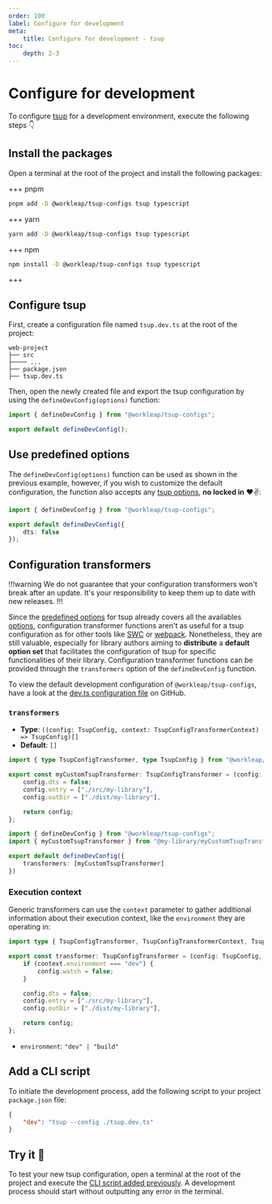 ```yaml
---
order: 100
label: Configure for development
meta:
    title: Configure for development - tsup
toc:
    depth: 2-3
---
```


# Configure for development

To configure [tsup](https://tsup.egoist.dev/) for a development environment, execute the following steps :point_down:

## Install the packages

Open a terminal at the root of the project and install the following packages:

+++ pnpm
```bash
pnpm add -D @workleap/tsup-configs tsup typescript
```
+++ yarn
```bash
yarn add -D @workleap/tsup-configs tsup typescript
```
+++ npm
```bash
npm install -D @workleap/tsup-configs tsup typescript
```
+++

## Configure tsup

First, create a configuration file named `tsup.dev.ts` at the root of the project:

``` !#5
web-project
├── src
├──── ...
├── package.json
├── tsup.dev.ts
```

Then, open the newly created file and export the tsup configuration by using the `defineDevConfig(options)` function:

```ts tsup.dev.ts
import { defineDevConfig } from "@workleap/tsup-configs";

export default defineDevConfig();
```

## Use predefined options

The `defineDevConfig(options)` function can be used as shown in the previous example, however, if you wish to customize the default configuration, the function also accepts any [tsup options](https://tsup.egoist.dev/#usage), **no locked in** :heart::v::

```ts !#4 tsup.dev.ts
import { defineDevConfig } from "@workleap/tsup-configs";

export default defineDevConfig({
    dts: false
});
```

## Configuration transformers

!!!warning
We do not guarantee that your configuration transformers won't break after an update. It's your responsibility to keep them up to date with new releases.
!!!

Since the [predefined options](#use-predefined-options) for tsup already covers all the availables [options](https://tsup.egoist.dev/#usage), configuration transformer functions aren't as useful for a tsup configuration as for other tools like [SWC](../swc/configure-dev.md#configuration-transformers) or [webpack](../webpack/configure-dev.md#configuration-transformers). Nonetheless, they are still valuable, especially for library authors aiming to **distribute** a **default option set** that facilitates the configuration of tsup for specific functionalities of their library. Configuration transformer functions can be provided through the `transformers` option of the `defineDevConfig` function.

To view the default development configuration of `@workleap/tsup-configs`, have a look at the [dev.ts configuration file](https://github.com/gsoft-inc/wl-web-configs/blob/main/packages/tsup-configs/src/dev.ts) on GitHub.

### `transformers`

- **Type**: `((config: TsupConfig, context: TsupConfigTransformerContext) => TsupConfig)[]`
- **Default**: `[]`

```ts myCustomTransformer.ts
import { type TsupConfigTransformer, type TsupConfig } from "@workleap/tsup-configs";

export const myCustomTsupTransformer: TsupConfigTransformer = (config: TsupConfig) => {
    config.dts = false;
    config.entry = ["./src/my-library"],
    config.outDir = ["./dist/my-library"],

    return config;
};
```

```ts !#5 tsup.dev.ts
import { defineDevConfig } from "@workleap/tsup-configs";
import { myCustomTsupTransformer } from "@my-library/myCustomTsupTransformer";

export default defineDevConfig({
    transformers: [myCustomTsupTransformer]
})
```

### Execution context

Generic transformers can use the `context` parameter to gather additional information about their execution context, like the `environment` they are operating in:

```ts !#4 myCustomTransformer.ts
import type { TsupConfigTransformer, TsupConfigTransformerContext, TsupConfig } from "@workleap/tsup-configs";

export const transformer: TsupConfigTransformer = (config: TsupConfig, context: TsupConfigTransformerContext) => {
    if (context.environment === "dev") {
        config.watch = false;
    }

    config.dts = false;
    config.entry = ["./src/my-library"],
    config.outDir = ["./dist/my-library"],

    return config;
};
```

- `environment`: `"dev" | "build"`

## Add a CLI script

To initiate the development process, add the following script to your project `package.json` file:

```json package.json
{
    "dev": "tsup --config ./tsup.dev.ts"
}
```

## Try it :rocket:

To test your new tsup configuration, open a terminal at the root of the project and execute the [CLI script added previously](#add-a-cli-script). A development process should start without outputting any error in the terminal.
